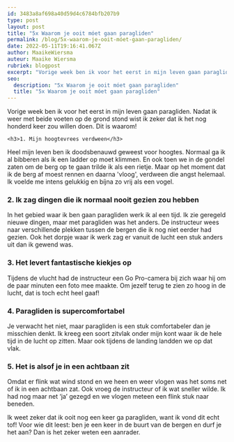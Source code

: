 ```yaml
---
id: 3483a8af698a40d59d4c6784bfb207b9
type: post
layout: post
title: "5x Waarom je ooit móet gaan paragliden"
permalink: /blog/5x-waarom-je-ooit-móet-gaan-paragliden/
date: 2022-05-11T19:16:41.067Z
author: MaaikeWiersma
auteur: Maaike Wiersma
rubriek: blogpost
excerpt: "Vorige week ben ik voor het eerst in mijn leven gaan paragliden. Nadat ik weer met beide voeten op de grond stond wist ik zeker dat ik het nog honderd keer zou willen doen. Dit is waarom!  "
seo:
  description: "5x Waarom je ooit móet gaan paragliden"
  title: "5x Waarom je ooit móet gaan paragliden"
---
```

Vorige week ben ik voor het eerst in mijn leven gaan paragliden. Nadat ik weer met beide voeten op de grond stond wist ik zeker dat ik het nog honderd keer zou willen doen. Dit is waarom!  

    <h3>1. Mijn hoogtevrees verdween</h3>
<p>Heel mijn leven ben ik doodsbenauwd geweest voor hoogtes. Normaal ga ik al bibberen als ik een ladder op moet klimmen. En ook toen we in de gondel zaten om de berg op te gaan trilde ik als een rietje. Maar op het moment dat ik de berg af moest rennen en daarna 'vloog', verdween die angst helemaal. Ik voelde me intens gelukkig en bíjna zo vrij als een vogel.</p>
<h3>2. Ik zag dingen die ik normaal nooit gezien zou hebben</h3>
<p>In het gebied waar ik ben gaan paragliden werk ik al een tijd. Ik zie geregeld nieuwe dingen, maar met paragliden was het anders. De instructeur wees naar verschillende plekken tussen de bergen die ik nog niet eerder had gezien. Ook het dorpje waar ik werk zag er vanuit de lucht een stuk anders uit dan ik gewend was.</p>
<h3>3. Het levert fantastische kiekjes op</h3>
<p>Tijdens de vlucht had de instructeur een Go Pro-camera bij zich waar hij om de paar minuten een foto mee maakte. Om jezelf terug te zien zo hoog in de lucht, dat is toch echt heel gaaf!</p>
<h3>4. Paragliden is supercomfortabel</h3>
<p>Je verwacht het niet, maar paragliden is een stuk comfortabeler dan je misschien denkt. Ik kreeg een soort zitvlak onder mijn kont waar ik de hele tijd in de lucht op zitten. Maar ook tijdens de landing landden we op dat vlak.</p>
<h3>5. Het is alsof je in een achtbaan zit</h3>
<p>Omdat er flink wat wind stond en we heen en weer vlogen was het soms net of ik in een achtbaan zat. Ook vroeg de instructeur of ik wat sneller wilde. Ik had nog maar net ‘ja’ gezegd en we vlogen meteen een flink stuk naar beneden.</p>
<p>Ik weet zeker dat ik ooit nog een keer ga paragliden, want ik vond dit echt tof! Voor wie dit leest: ben je een keer in de buurt van de bergen en durf je het aan? Dan is het zeker weten een aanrader.</p>  
